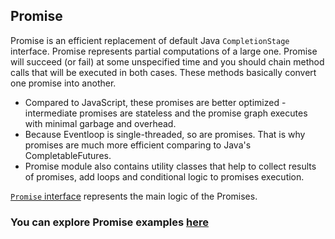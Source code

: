 ## Promise

Promise is an efficient replacement of default Java `CompletionStage` interface. 
Promise represents partial computations of a large one. Promise will succeed (or fail) at 
some unspecified time and you should chain method calls that will be executed in both cases. These methods basically 
convert one promise into another.

* Compared to JavaScript, these promises are better optimized - intermediate promises are stateless and the promise 
graph executes with minimal garbage and overhead.
* Because Eventloop is single-threaded, so are promises. That is why promises are much more efficient comparing to Java's 
CompletableFutures.
* Promise module also contains utility classes that help to collect results of promises, add loops and conditional logic 
to promises execution.

[`Promise` interface](https://github.com/softindex/datakernel/blob/master/core-promise/src/main/java/io/datakernel/async/Promise.java) 
represents the main logic of the Promises.

### You can explore Promise examples [here](https://github.com/softindex/datakernel/tree/master/examples/promise)
